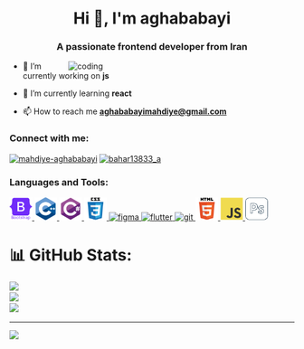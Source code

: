 <h1 align="center">Hi 👋, I'm aghababayi</h1>
<h3 align="center">A passionate frontend developer from Iran</h3>
<img align="right" alt="coding"width="400" src="https://encrypted-tbn0.gstatic.com/images?q=tbn:ANd9GcTsdbskwW_uKrPS8ct9Y1AVBCW0B-lJimV1xA&s">


- 🔭 I’m currently working on **js**

- 🌱 I’m currently learning **react**

- 📫 How to reach me **aghababayimahdiye@gmail.com**

<h3 align="left">Connect with me:</h3>
<p align="left">
<a href="https://linkedin.com/in/mahdiye-aghababayi" target="blank"><img align="center" src="https://raw.githubusercontent.com/rahuldkjain/github-profile-readme-generator/master/src/images/icons/Social/linked-in-alt.svg" alt="mahdiye-aghababayi" height="30" width="40" /></a>
<a href="https://instagram.com/bahar13833_a" target="blank"><img align="center" src="https://raw.githubusercontent.com/rahuldkjain/github-profile-readme-generator/master/src/images/icons/Social/instagram.svg" alt="bahar13833_a" height="30" width="40" /></a>
</p>

<h3 align="left">Languages and Tools:</h3>
<p align="left"> <a href="https://getbootstrap.com" target="_blank" rel="noreferrer"> <img src="https://raw.githubusercontent.com/devicons/devicon/master/icons/bootstrap/bootstrap-plain-wordmark.svg" alt="bootstrap" width="40" height="40"/> </a> <a href="https://www.w3schools.com/cpp/" target="_blank" rel="noreferrer"> <img src="https://raw.githubusercontent.com/devicons/devicon/master/icons/cplusplus/cplusplus-original.svg" alt="cplusplus" width="40" height="40"/> </a> <a href="https://www.w3schools.com/cs/" target="_blank" rel="noreferrer"> <img src="https://raw.githubusercontent.com/devicons/devicon/master/icons/csharp/csharp-original.svg" alt="csharp" width="40" height="40"/> </a> <a href="https://www.w3schools.com/css/" target="_blank" rel="noreferrer"> <img src="https://raw.githubusercontent.com/devicons/devicon/master/icons/css3/css3-original-wordmark.svg" alt="css3" width="40" height="40"/> </a> <a href="https://www.figma.com/" target="_blank" rel="noreferrer"> <img src="https://www.vectorlogo.zone/logos/figma/figma-icon.svg" alt="figma" width="40" height="40"/> </a> <a href="https://flutter.dev" target="_blank" rel="noreferrer"> <img src="https://www.vectorlogo.zone/logos/flutterio/flutterio-icon.svg" alt="flutter" width="40" height="40"/> </a> <a href="https://git-scm.com/" target="_blank" rel="noreferrer"> <img src="https://www.vectorlogo.zone/logos/git-scm/git-scm-icon.svg" alt="git" width="40" height="40"/> </a> <a href="https://www.w3.org/html/" target="_blank" rel="noreferrer"> <img src="https://raw.githubusercontent.com/devicons/devicon/master/icons/html5/html5-original-wordmark.svg" alt="html5" width="40" height="40"/> </a> <a href="https://developer.mozilla.org/en-US/docs/Web/JavaScript" target="_blank" rel="noreferrer"> <img src="https://raw.githubusercontent.com/devicons/devicon/master/icons/javascript/javascript-original.svg" alt="javascript" width="40" height="40"/> </a> <a href="https://www.photoshop.com/en" target="_blank" rel="noreferrer"> <img src="https://raw.githubusercontent.com/devicons/devicon/master/icons/photoshop/photoshop-line.svg" alt="photoshop" width="40" height="40"/> </a> </p>




# 📊 GitHub Stats:
![](https://github-readme-stats.vercel.app/api?username=mahdiyeh83&theme=radical&hide_border=true&include_all_commits=false&count_private=true)<br/>
![](https://github-readme-streak-stats.herokuapp.com/?user=mahdiyeh83&theme=radical&hide_border=true)<br/>
![](https://github-readme-stats.vercel.app/api/top-langs/?username=mahdiyeh83&theme=radical&hide_border=true&include_all_commits=false&count_private=true&layout=compact)
<br/>

---
[![](https://visitcount.itsvg.in/api?id=mahdiyeh83&icon=0&color=5)](https://visitcount.itsvg.in)

<!-- Proudly created with GPRM ( https://gprm.itsvg.in ) -->
